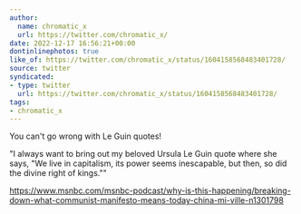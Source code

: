```yaml
---
author:
  name: chromatic_x
  url: https://twitter.com/chromatic_x/
date: 2022-12-17 16:56:21+00:00
dontinlinephotos: true
like_of: https://twitter.com/chromatic_x/status/1604158568483401728/
source: twitter
syndicated:
- type: twitter
  url: https://twitter.com/chromatic_x/status/1604158568483401728/
tags:
- chromatic_x
---
```


You can't go wrong with Le Guin quotes!



"I always want to bring out my beloved Ursula Le Guin quote where she says, "We live in capitalism, its power seems inescapable, but then, so did the divine right of kings.""



https://www.msnbc.com/msnbc-podcast/why-is-this-happening/breaking-down-what-communist-manifesto-means-today-china-mi-ville-n1301798